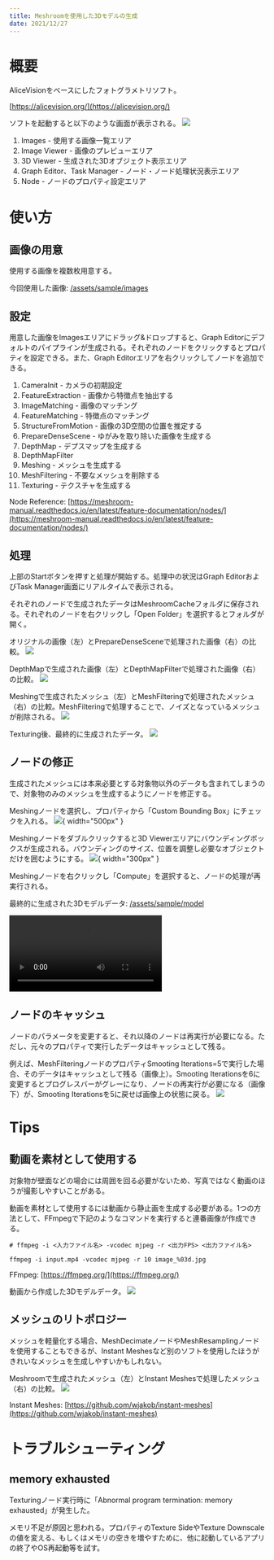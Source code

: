 ```yaml
---
title: Meshroomを使用した3Dモデルの生成
date: 2021/12/27
---
```


# 概要
AliceVisionをベースにしたフォトグラメトリソフト。

[https://alicevision.org/](https://alicevision.org/)

ソフトを起動すると以下のような画面が表示される。
![](assets/img/Meshroom.png)

1. Images - 使用する画像一覧エリア
2. Image Viewer - 画像のプレビューエリア
3. 3D Viewer - 生成された3Dオブジェクト表示エリア
4. Graph Editor、Task Manager - ノード・ノード処理状況表示エリア
5. Node - ノードのプロパティ設定エリア

# 使い方

## 画像の用意

使用する画像を複数枚用意する。

今回使用した画像: [/assets/sample/images](assets/sample/images)

## 設定

用意した画像をImagesエリアにドラッグ&ドロップすると、Graph Editorにデフォルトのパイプラインが生成される。それぞれのノードをクリックするとプロパティを設定できる。また、Graph Editorエリアを右クリックしてノードを追加できる。

1. CameraInit - カメラの初期設定
2. FeatureExtraction - 画像から特徴点を抽出する
3. ImageMatching - 画像のマッチング
4. FeatureMatching - 特徴点のマッチング
5. StructureFromMotion - 画像の3D空間の位置を推定する
6. PrepareDenseScene - ゆがみを取り除いた画像を生成する
7. DepthMap - デプスマップを生成する
8. DepthMapFilter
9. Meshing - メッシュを生成する
10. MeshFiltering - 不要なメッシュを削除する
11. Texturing - テクスチャを生成する

Node Reference: [https://meshroom-manual.readthedocs.io/en/latest/feature-documentation/nodes/](https://meshroom-manual.readthedocs.io/en/latest/feature-documentation/nodes/)

## 処理

上部のStartボタンを押すと処理が開始する。処理中の状況はGraph EditorおよびTask Manager画面にリアルタイムで表示される。

それぞれのノードで生成されたデータはMeshroomCacheフォルダに保存される。それぞれのノードを右クリックし「Open Folder」を選択するとフォルダが開く。

オリジナルの画像（左）とPrepareDenseSceneで処理された画像（右）の比較。
![](assets/img/CompareImage.jpg)

DepthMapで生成された画像（左）とDepthMapFilterで処理された画像（右）の比較。
![](assets/img/CompareDepthMap.jpg)

Meshingで生成されたメッシュ（左）とMeshFilteringで処理されたメッシュ（右）の比較。MeshFilteringで処理することで、ノイズとなっているメッシュが削除される。
![](assets/img/CompareMeshing.jpg)

Texturing後、最終的に生成されたデータ。
![](assets/img/Render.jpg)

## ノードの修正

生成されたメッシュには本来必要とする対象物以外のデータも含まれてしまうので、対象物のみのメッシュを生成するようにノードを修正する。

Meshingノードを選択し、プロパティから「Custom Bounding Box」にチェックを入れる。
![](assets/img/CustomBoundingBox.png){ width="500px" }

Meshingノードをダブルクリックすると3D Viewerエリアにバウンディングボックスが生成される。バウンディングのサイズ、位置を調整し必要なオブジェクトだけを囲むようにする。
![](assets/img/CustomBoundingBox2.png){ width="300px" }

Meshingノードを右クリックし「Compute」を選択すると、ノードの処理が再実行される。

最終的に生成された3Dモデルデータ: [/assets/sample/model](assets/sample/model)

![](assets/sample/model/render.mp4)

## ノードのキャッシュ

ノードのパラメータを変更すると、それ以降のノードは再実行が必要になる。ただし、元々のプロパティで実行したデータはキャッシュとして残る。

例えば、MeshFilteringノードのプロパティSmooting Iterations=5で実行した場合、そのデータはキャッシュとして残る（画像上）。Smooting Iterationsを6に変更するとプログレスバーがグレーになり、ノードの再実行が必要になる（画像下）が、Smooting Iterationsを5に戻せば画像上の状態に戻る。
![](assets/img/Cache.jpg)

# Tips

## 動画を素材として使用する

対象物が壁面などの場合には周囲を回る必要がないため、写真ではなく動画のほうが撮影しやすいことがある。

動画を素材として使用するには動画から静止画を生成する必要がある。1つの方法として、FFmpegで下記のようなコマンドを実行すると連番画像が作成できる。

```
# ffmpeg -i <入力ファイル名> -vcodec mjpeg -r <出力FPS> <出力ファイル名>

ffmpeg -i input.mp4 -vcodec mjpeg -r 10 image_%03d.jpg
```

FFmpeg: [https://ffmpeg.org/](https://ffmpeg.org/)

動画から作成した3Dモデルデータ。
![](assets/img/Render2.jpg)

## メッシュのリトポロジー

メッシュを軽量化する場合、MeshDecimateノードやMeshResamplingノードを使用することもできるが、Instant Meshesなど別のソフトを使用したほうがきれいなメッシュを生成しやすいかもしれない。

Meshroomで生成されたメッシュ（左）とInstant Meshesで処理したメッシュ（右）の比較。
![](assets/img/InstantMeshes.jpg)

Instant Meshes: [https://github.com/wjakob/instant-meshes](https://github.com/wjakob/instant-meshes)

# トラブルシューティング

## memory exhausted

Texturingノード実行時に「Abnormal program termination: memory exhausted」が発生した。

メモリ不足が原因と思われる。プロパティのTexture SideやTexture Downscaleの値を変える、もしくはメモリの空きを増やすために、他に起動しているアプリの終了やOS再起動等を試す。

